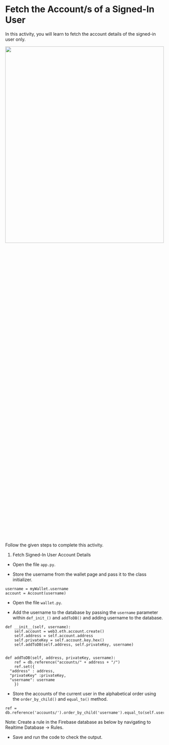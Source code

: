 Fetch the Account/s of a Signed-In User
======================
In this activity, you will learn to fetch the account details of the signed-in user only.

<img  src= "https://s3.amazonaws.com/media-p.slid.es/uploads/1525749/images/10730704/currentuser.gif"  width = "100%"  height = "40%">
  
Follow the given steps to complete this activity.


1. Fetch Signed-In User Account Details
* Open the file `app.py`.


* Store the username from the wallet page and pass it to the class initializer.
```
username = myWallet.username
account = Account(username)
```


* Open the file `wallet.py`.


* Add the username to the database by passing the `username` parameter within `def_init_()` and `addToDB()` and adding username to the database.
```
def __init__(self, username):
    self.account = web3.eth.account.create()
    self.address = self.account.address
    self.privateKey = self.account.key.hex()
    self.addToDB(self.address, self.privateKey, username)


def addToDB(self, address, privateKey, username):
    ref = db.reference("accounts/" + address + "/")
    ref.set({
  "address" : address,
  "privateKey" :privateKey,
  "username": username
    })
```


* Store the accounts of the current user in the alphabetical order using the `order_by_child()` and `equal_to()` method.
```
ref = db.reference('accounts/').order_by_child('username').equal_to(self.username)
```
Note: Create a rule in the Firebase database as below by navigating to Realtime Database -> Rules.

* Save and run the code to check the output.


